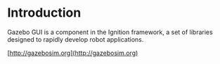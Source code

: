 # Introduction 

Gazebo GUI is a component in the Ignition framework, a set
of libraries designed to rapidly develop robot applications.

[http://gazebosim.org](http://gazebosim.org)
